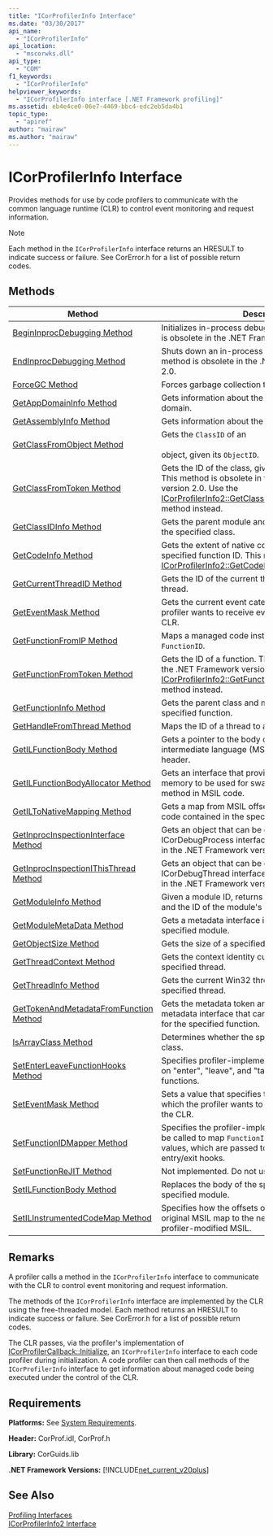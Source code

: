 ```yaml
---
title: "ICorProfilerInfo Interface"
ms.date: "03/30/2017"
api_name: 
  - "ICorProfilerInfo"
api_location: 
  - "mscorwks.dll"
api_type: 
  - "COM"
f1_keywords: 
  - "ICorProfilerInfo"
helpviewer_keywords: 
  - "ICorProfilerInfo interface [.NET Framework profiling]"
ms.assetid: eb4e4ce0-06e7-4469-bbc4-edc2eb5da4b1
topic_type: 
  - "apiref"
author: "mairaw"
ms.author: "mairaw"
---
```

# ICorProfilerInfo Interface
Provides methods for use by code profilers to communicate with the common language runtime (CLR) to control event monitoring and request information.  
  
> [!NOTE]
>  Each method in the `ICorProfilerInfo` interface returns an HRESULT to indicate success or failure. See CorError.h for a list of possible return codes.  
  
## Methods  
  
|Method|Description|  
|------------|-----------------|  
|[BeginInprocDebugging Method](../../../../docs/framework/unmanaged-api/profiling/icorprofilerinfo-begininprocdebugging-method.md)|Initializes in-process debugging support. This method is obsolete in the .NET Framework version 2.0.|  
|[EndInprocDebugging Method](../../../../docs/framework/unmanaged-api/profiling/icorprofilerinfo-endinprocdebugging-method.md)|Shuts down an in-process debugging session. This method is obsolete in the .NET Framework version 2.0.|  
|[ForceGC Method](../../../../docs/framework/unmanaged-api/profiling/icorprofilerinfo-forcegc-method.md)|Forces garbage collection to occur within the runtime.|  
|[GetAppDomainInfo Method](../../../../docs/framework/unmanaged-api/profiling/icorprofilerinfo-getappdomaininfo-method.md)|Gets information about the specified application domain.|  
|[GetAssemblyInfo Method](../../../../docs/framework/unmanaged-api/profiling/icorprofilerinfo-getassemblyinfo-method.md)|Gets information about the specified assembly.|  
|[GetClassFromObject Method](../../../../docs/framework/unmanaged-api/profiling/icorprofilerinfo-getclassfromobject-method.md)|Gets the `ClassID` of an<br /><br /> object, given its `ObjectID`.|  
|[GetClassFromToken Method](../../../../docs/framework/unmanaged-api/profiling/icorprofilerinfo-getclassfromtoken-method.md)|Gets the ID of the class, given the metadata token. This method is obsolete in the .NET Framework version 2.0. Use the [ICorProfilerInfo2::GetClassFromTokenAndTypeArgs](../../../../docs/framework/unmanaged-api/profiling/icorprofilerinfo2-getclassfromtokenandtypeargs-method.md) method instead.|  
|[GetClassIDInfo Method](../../../../docs/framework/unmanaged-api/profiling/icorprofilerinfo-getclassidinfo-method.md)|Gets the parent module and the metadata token for the specified class.|  
|[GetCodeInfo Method](../../../../docs/framework/unmanaged-api/profiling/icorprofilerinfo-getcodeinfo-method.md)|Gets the extent of native code associated with the specified function ID. This method is obsolete. Use the [ICorProfilerInfo2::GetCodeInfo2](../../../../docs/framework/unmanaged-api/profiling/icorprofilerinfo2-getcodeinfo2-method.md) method instead.|  
|[GetCurrentThreadID Method](../../../../docs/framework/unmanaged-api/profiling/icorprofilerinfo-getcurrentthreadid-method.md)|Gets the ID of the current thread, if it is a managed thread.|  
|[GetEventMask Method](../../../../docs/framework/unmanaged-api/profiling/icorprofilerinfo-geteventmask-method.md)|Gets the current event categories for which the profiler wants to receive event notifications from the CLR.|  
|[GetFunctionFromIP Method](../../../../docs/framework/unmanaged-api/profiling/icorprofilerinfo-getfunctionfromip-method.md)|Maps a managed code instruction pointer to a `FunctionID`.|  
|[GetFunctionFromToken Method](../../../../docs/framework/unmanaged-api/profiling/icorprofilerinfo-getfunctionfromtoken-method.md)|Gets the ID of a function. This method is obsolete in the .NET Framework version 2.0. Use the [ICorProfilerInfo2::GetFunctionFromTokenAndTypeArgs](../../../../docs/framework/unmanaged-api/profiling/icorprofilerinfo2-getfunctionfromtokenandtypeargs-method.md) method instead.|  
|[GetFunctionInfo Method](../../../../docs/framework/unmanaged-api/profiling/icorprofilerinfo-getfunctioninfo-method.md)|Gets the parent class and metadata token for the specified function.|  
|[GetHandleFromThread Method](../../../../docs/framework/unmanaged-api/profiling/icorprofilerinfo-gethandlefromthread-method.md)|Maps the ID of a thread to a Win32 thread handle.|  
|[GetILFunctionBody Method](../../../../docs/framework/unmanaged-api/profiling/icorprofilerinfo-getilfunctionbody-method.md)|Gets a pointer to the body of a method in Microsoft intermediate language (MSIL) code, starting at its header.|  
|[GetILFunctionBodyAllocator Method](../../../../docs/framework/unmanaged-api/profiling/icorprofilerinfo-getilfunctionbodyallocator-method.md)|Gets an interface that provides a method to allocate memory to be used for swapping out the body of a method in MSIL code.|  
|[GetILToNativeMapping Method](../../../../docs/framework/unmanaged-api/profiling/icorprofilerinfo-getiltonativemapping-method.md)|Gets a map from MSIL offsets to native offsets for the code contained in the specified function.|  
|[GetInprocInspectionInterface Method](../../../../docs/framework/unmanaged-api/profiling/icorprofilerinfo-getinprocinspectioninterface-method.md)|Gets an object that can be queried for an ICorDebugProcess interface. This method is obsolete in the .NET Framework version 2.0.|  
|[GetInprocInspectionIThisThread Method](../../../../docs/framework/unmanaged-api/profiling/icorprofilerinfo-getinprocinspectionithisthread-method.md)|Gets an object that can be queried for the ICorDebugThread interface. This method is obsolete in the .NET Framework version 2.0.|  
|[GetModuleInfo Method](../../../../docs/framework/unmanaged-api/profiling/icorprofilerinfo-getmoduleinfo-method.md)|Given a module ID, returns the file name of the module and the ID of the module's parent assembly.|  
|[GetModuleMetaData Method](../../../../docs/framework/unmanaged-api/profiling/icorprofilerinfo-getmodulemetadata-method.md)|Gets a metadata interface instance that maps to the specified module.|  
|[GetObjectSize Method](../../../../docs/framework/unmanaged-api/profiling/icorprofilerinfo-getobjectsize-method.md)|Gets the size of a specified object.|  
|[GetThreadContext Method](../../../../docs/framework/unmanaged-api/profiling/icorprofilerinfo-getthreadcontext-method.md)|Gets the context identity currently associated with the specified thread.|  
|[GetThreadInfo Method](../../../../docs/framework/unmanaged-api/profiling/icorprofilerinfo-getthreadinfo-method.md)|Gets the current Win32 thread identity for the specified thread.|  
|[GetTokenAndMetadataFromFunction Method](../../../../docs/framework/unmanaged-api/profiling/icorprofilerinfo-gettokenandmetadatafromfunction-method.md)|Gets the metadata token and an instance of the metadata interface that can be used against the token for the specified function.|  
|[IsArrayClass Method](../../../../docs/framework/unmanaged-api/profiling/icorprofilerinfo-isarrayclass-method.md)|Determines whether the specified class is an array class.|  
|[SetEnterLeaveFunctionHooks Method](../../../../docs/framework/unmanaged-api/profiling/icorprofilerinfo-setenterleavefunctionhooks-method.md)|Specifies profiler-implemented functions to be called on "enter", "leave", and "tailcall" hooks of managed functions.|  
|[SetEventMask Method](../../../../docs/framework/unmanaged-api/profiling/icorprofilerinfo-seteventmask-method.md)|Sets a value that specifies the types of events for which the profiler wants to receive notification from the CLR.|  
|[SetFunctionIDMapper Method](../../../../docs/framework/unmanaged-api/profiling/icorprofilerinfo-setfunctionidmapper-method.md)|Specifies the profiler-implemented function that will be called to map `FunctionID` values to alternative values, which are passed to the profiler's function entry/exit hooks.|  
|[SetFunctionReJIT Method](../../../../docs/framework/unmanaged-api/profiling/icorprofilerinfo-setfunctionrejit-method.md)|Not implemented. Do not use.|  
|[SetILFunctionBody Method](../../../../docs/framework/unmanaged-api/profiling/icorprofilerinfo-setilfunctionbody-method.md)|Replaces the body of the specified function in the specified module.|  
|[SetILInstrumentedCodeMap Method](../../../../docs/framework/unmanaged-api/profiling/icorprofilerinfo-setilinstrumentedcodemap-method.md)|Specifies how the offsets of a specified function's original MSIL map to the new offsets of the function's profiler-modified MSIL.|  
  
## Remarks  
 A profiler calls a method in the `ICorProfilerInfo` interface to communicate with the CLR to control event monitoring and request information.  
  
 The methods of the `ICorProfilerInfo` interface are implemented by the CLR using the free-threaded model. Each method returns an HRESULT to indicate success or failure. See CorError.h for a list of possible return codes.  
  
 The CLR passes, via the profiler's implementation of [ICorProfilerCallback::Initialize](../../../../docs/framework/unmanaged-api/profiling/icorprofilercallback-initialize-method.md), an `ICorProfilerInfo` interface to each code profiler during initialization. A code profiler can then call methods of the `ICorProfilerInfo` interface to get information about managed code being executed under the control of the CLR.  
  
## Requirements  
 **Platforms:** See [System Requirements](../../../../docs/framework/get-started/system-requirements.md).  
  
 **Header:** CorProf.idl, CorProf.h  
  
 **Library:** CorGuids.lib  
  
 **.NET Framework Versions:** [!INCLUDE[net_current_v20plus](../../../../includes/net-current-v20plus-md.md)]  
  
## See Also  
 [Profiling Interfaces](../../../../docs/framework/unmanaged-api/profiling/profiling-interfaces.md)  
 [ICorProfilerInfo2 Interface](../../../../docs/framework/unmanaged-api/profiling/icorprofilerinfo2-interface.md)
